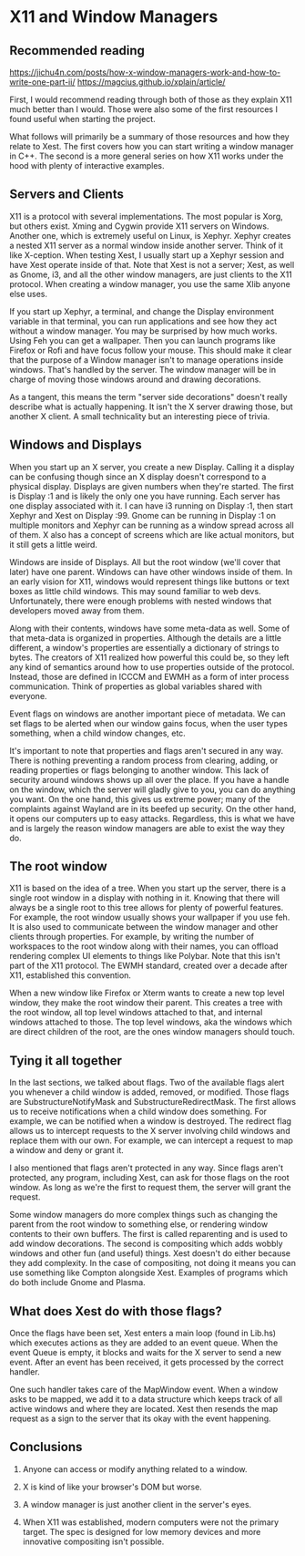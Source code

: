 # X11 and Window Managers

## Recommended reading
https://jichu4n.com/posts/how-x-window-managers-work-and-how-to-write-one-part-ii/
https://magcius.github.io/xplain/article/

First, I would recommend reading through both of those as they explain
X11 much better than I would. Those were also some of the first resources I
found useful when starting the project.

What follows will primarily be a summary of those resources and how they relate
to Xest. The first covers
how you can start writing a window manager in C++. The second is a more general
series on how X11 works under the hood with plenty of interactive examples.

## Servers and Clients

X11 is a protocol with several implementations. The most popular is Xorg, but
others exist. Xming and Cygwin provide X11 servers on Windows. Another one, which is
extremely useful on Linux, is Xephyr. Xephyr creates a nested X11 server as a
normal window inside another server. Think of it like X-ception. 
When testing Xest, I usually start up a Xephyr session
and have Xest operate inside of that. Note that Xest is not a server; Xest,
as well as Gnome, i3, and all the other window managers, are just clients to the X11 protocol. When
creating a window manager, you use the same Xlib anyone else uses.

If you start up Xephyr, a terminal, and change the Display environment variable
in that terminal, you can run applications and see how they act without a window
manager. You may be surprised by how much works. Using Feh you can get a
wallpaper. Then you can launch programs like Firefox or Rofi and have focus follow your
mouse. This should make it clear that the purpose of a Window manager isn't to
manage operations inside windows. That's handled by the server. The window manager
will be in charge of moving those windows around and drawing
decorations.

As a tangent, this means the term "server side decorations" doesn't really
describe what is actually happening. It isn't the X server drawing those, but another X
client. A small technicality but an interesting piece of trivia.

## Windows and Displays

When you start up an X server, you create a new Display. Calling it a display can be
confusing though since an X display doesn't correspond to a physical display. Displays
are given numbers when they're started. The first is Display :1 and is likely the
only one you have running. Each server has one display associated with it. I can
have i3 running on Display :1, then start Xephyr and Xest on Display :99. Gnome can
be running in Display :1 on multiple monitors and Xephyr can be running as a window spread
across all of them. X also has a concept of screens which are like actual
monitors, but it still gets a little weird.

Windows are inside of Displays. All but the root window (we'll cover that later)
have one parent. Windows can have other windows inside of them. In an early
vision for X11, windows would represent things like buttons or text boxes as
little child windows. This may sound familiar to web devs. Unfortunately, there
were enough problems with nested windows that developers moved away from them.

Along with their contents, windows have some meta-data as
well. Some of that meta-data is organized in properties. Although the details are
a little different, a window's properties are essentially a dictionary of
strings to bytes. The creators of X11 realized how powerful this could be, so
they left any kind of semantics around how to use properties outside of the
protocol. Instead, those are defined in ICCCM and EWMH as a form of inter
process communication. Think of properties as global variables shared with
everyone.

Event flags on windows are another important piece of metadata. We can set flags
to be alerted when our window gains focus, when the user types something,
when a child window changes, etc.

It's important to note that properties and flags aren't secured in any way. There is
nothing preventing a random process from clearing, adding, or reading properties
or flags belonging to another window. This lack of security around windows shows
up all over the place. If you have a handle on the window, which the server will
gladly give to you, you can do anything you want. On the one hand, this gives us
extreme power; many of the complaints against Wayland are in its beefed up
security. On the other hand, it opens our computers up to easy attacks.
Regardless, this is what we have and is largely the reason window managers are
able to exist the way they do.


## The root window

X11 is based on the idea of a tree. When you start up the server, there is a
single root window in a display with nothing in it. Knowing that there will always be a
single root to this tree allows for plenty of powerful features. For example,
the root window usually shows your wallpaper if you use feh. It is also used to
communicate between the window manager and other clients through properties. For example, by
writing the number of workspaces to the root window along with their names, you
can offload rendering complex UI elements to things like Polybar. Note that this
isn't part of the X11 protocol. The EWMH standard, created over a decade after
X11, established this convention.

When a new window like Firefox or Xterm wants to create a new top level window,
they make the root window their parent. This creates a tree with the root
window, all top level windows attached to that, and internal windows attached to
those. The top level windows, aka the windows which are direct children of the
root, are the ones window managers should touch.

## Tying it all together

In the last sections, we talked about flags. Two of the
available flags alert you whenever a child window is added, removed, or
modified. Those flags are SubstructureNotifyMask and SubstructureRedirectMask.
The first allows us to receive notifications when a child window does
something. For example, we can be notified when a window is destroyed. The
redirect flag allows us to intercept requests to the X server involving child
windows and replace them with our own. For example, we can intercept a request
to map a window and deny or grant it. 

I also mentioned that flags aren't protected in any way. Since flags aren't
protected, any program, including Xest, can ask for those flags on the root
window. As long as we're the first to request them, the server will grant the
request.

Some window managers do more complex things such as changing the parent from the
root window to something else, or rendering window contents to their own
buffers. The first is called reparenting and is used to add window
decorations. The second is compositing which adds wobbly windows and other fun
(and useful) things. Xest
doesn't do either because they add complexity. In the case of compositing, not
doing it means you can use something like Compton alongside Xest. Examples of programs
which do both include Gnome and Plasma.

## What does Xest do with those flags?

Once the flags have been set, Xest enters a main loop (found in Lib.hs) which
executes actions as they are added to an event queue. When the event Queue is
empty, it blocks and waits for the X server to send a new event. After an
event has been received, it gets processed by the correct handler.

One such handler takes care of the MapWindow event. When a window asks to be mapped,
we add it to a data structure which keeps track of all active windows and where they
are located. Xest then resends the map request as a sign to the server that its okay
with the event happening.

## Conclusions

1. Anyone can access or modify anything related to a window.

2. X is kind of like your browser's DOM but worse.

3. A window manager is just another client in the server's eyes.

4. When X11 was established, modern computers were not the primary target.
   The spec is designed for low memory devices and more innovative compositing
   isn't possible.
